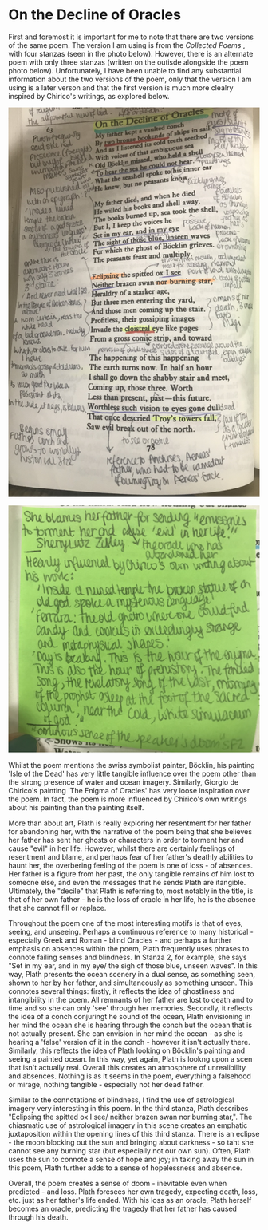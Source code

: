 # On the Decline of Oracles #

First and foremost it is important for me to note that there are two versions of the same poem. The version I am using is from the <i> Collected Poems </i>, with four stanzas (seen in the photo below). However, there is an alternate poem with only three stanzas (written on the outisde alongside the poem photo below). Unfortunately, I have been unable to find any substantial information about the two versions of the poem, only that the version I am using is a later verson and that the first version is much more clealry inspired by Chirico's writings, as explored below.

![alt_text](declineinoracles.jpeg)

![alt_text](declineinoracles2.jpeg)


Whilst the poem mentions the swiss symbolist painter, Böcklin, his painting 'Isle of the Dead' has very little tangible influence over the poem other than the strong presence of water and ocean imagery. Similarly, Giorgio de Chirico's painting 'The Enigma of Oracles' has very loose inspiration over the poem. In fact, the poem is more influenced by Chirico's own writings about his painting than the painting itself.

More than about art, Plath is really exploring her resentment for her father for abandoning her, with the narrative of the poem being that she believes her father has sent her ghosts or characters in order to torment her and cause "evil" in her life. However, whilst there are certainly feelings of resentment and blame, and perhaps fear of her father's deathly abilities to haunt her, the overbering feeling of the poem is one of loss - of absences. Her father is a figure from her past, the only tangible remains of him lost to someone else, and even the messages that he sends Plath are itangible. Ultimately, the "decile" that Plath is referring to, most notably in the title, is that of her own father - he is the loss of oracle in her life, he is the absence that she cannot fill or replace.

Throughout the poem one of the most interesting motifs is that of eyes, seeing, and unseeing. Perhaps a continuous reference to many historical - especially Greek and Roman - blind Oracles - and perhaps a further emphasis on absences within the poem, Plath frequently uses phrases to connote failing senses and blindness. In Stanza 2, for example, she says "Set in my ear, and in my eye/ the sigh of those blue, unseen waves". In this way, Plath presents the ocean scenery in a dual sense, as something seen, shown to her by her father, and simultaneously as something unseen. This connotes several things: firstly, it reflects the idea of ghostliness and intangibility in the poem. All remnants of her father are lost to death and to time and so she can only 'see' through her memories. Secondly, it reflects the idea of a conch conjuringt he sound of the ocean, Plath envisioning in her mind the ocean she is hearing through the conch but the ocean that is not actually present. She can envision in her mind the ocean - as she is hearing a 'false' version of it in the conch - however it isn't actually there. Similarly, this reflects the idea of Plath looking on Böcklin's painting and seeing a painted ocean. In this way, yet again, Plath is lookng upon a scen that isn't actually real. Overall this creates an atmosphere of unrealibility and absences. Nothing is as it seems in the poem, everything a falsehood or mirage, nothing tangible - especially not her dead father.

Similar to the connotations of blindness, I find the use of astrological imagery very interesting in this poem. In the third stanza, Plath describes "Eclipsing the spitted ox I see/ neither brazen swan nor burning star,". The chiasmatic use of astrological imagery in this scene creates an emphatic juxtaposition within the opening lines of this third stanza. There is an eclipse - the moon blocking out the sun and bringing about darkness - so taht she cannot see any burning star (but especially not our own sun). Often, Plath uses the sun to connote a sense of hope and joy; in taking away the sun in this poem, Plath further adds to a sense of hopelessness and absence.

Overall, the poem creates a sense of doom - inevitable even when predicted - and loss. Plath foresees her own tragedy, expecting death, loss, etc. just as her father's life ended. With his loss as an oracle, Plath herself becomes an oracle, predicting the tragedy that her father has caused through his death. 
